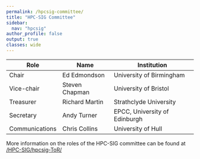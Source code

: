```yaml
---
permalink: /hpcsig-committee/
title: "HPC-SIG Committee"
sidebar:
  nav: "hpcsig"
author_profile: false
output: true
classes: wide
---
```


| Role           | Name           | Institution                      |
| -------------- | -------------- | -------------------------------- |
| Chair          | Ed Edmondson   | University of Birmingham         |
| Vice-chair     | Steven Chapman | University of Bristol            |
| Treasurer      | Richard Martin | Strathclyde University           |
| Secretary      | Andy Turner    | EPCC, University of Edinburgh    |
| Communications | Chris Collins  | University of Hull               |

More information on the roles of the HPC-SIG committee can be found at [/HPC-SIG/hpcsig-ToR/](/HPC-SIG/hpcsig-ToR/)
